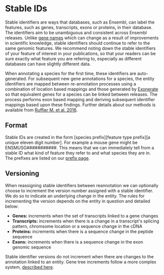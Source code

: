 # Stable IDs

Stable identifiers are ways that databases, such as Ensembl, can label the features, such as genes, transcripts, exons or proteins, in their database. The identifiers aim to be unambiguous and consistent across Ensembl releases. Unlike [gene names](ensembl-docs/annotation/gene_names.md) which can change as a result of improvements in scientific knowledge, stable identifiers should continue to refer to the same genomic features. We recommend noting down the stable identifiers of your feature of interest in your publications, so that your readers can be sure exactly what feature you are refering to, especially as different databases can have slightly different data.

When annotating a species for the first time, these identifiers are auto-generated. For subsequent new gene annotations for a species, the entity identifiers are mapped between re-annotation processes using a combination of location based mappings and those generated by [Exonerate](http://www.ebi.ac.uk/about/vertebrate-genomics/software/exonerate) so that equivalent genes for a species can be linked between releases. The process performs exon based mapping and deriving subsequent identifier mappings based upon these findings. Further details about our methods is available from [Ruffier M. et al. 2016](https://www.surveymonkey.net/results/SM-RBW6HQ9X/).

## Format

Stable IDs are created in the form [species prefix][feature type prefix][a unique eleven digit number]. For example a mouse gene might be ENSMUSG###########. This means that we can immediately tell from a stable ID what kind of feature they refer to and what species they are in. The prefixes are listed on our [prefix page](stable_id_prefixes.md).

## Versioning

When reassigning stable identifiers between reannotation we can optionally choose to increment the version number assigned with a stable identifier. We do so to indicate an underlying change in the entity. The rules for incrementing the version depends on the entity in question and detailed below:

* **Genes:** increments when the set of transcripts linked to a gene changes
* **Transcripts:** increments when there is a change in a transcript's splicing pattern, chromsome location or a sequence change in the cDNA
* **Proteins:** increments when there is a sequence change in the peptide sequence
* **Exons:** increments when there is a sequence change in the exon genomic sequence

Stable identifier versions do not increment when there are changes to the annotation linked to an entity. Gene tree increments follow a more complex system, [described here](ensembl-docs/compara/gene_tree_stable_id.md).

